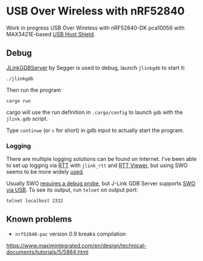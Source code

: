 # USB Over Wireless with nRF52840

Work in progress USB Over Wireless with nRF52840-DK pca10056 with MAX3421E-based [USB Host Shield].


## Debug

[JLinkGDBServer] by Segger is used to debug, launch `jlinkgdb` to start it:

```
./jlinkgdb
```

Then run the program
```
cargo run
```
cargo will use the run definition in `.cargo/config` to launch `gdb` with the `jlink.gdb` script.

Type `continue` (or `c` for short) in gdb input to actually start the program.

### Logging
There are multiple logging solutions can be found on Internet. 
I've been able to set up logging via [RTT] with `jlink_rtt` and [RTT Viewer], but using SWO seems to be 
more widely [used](https://github.com/blueluna/nrf52840-dk-experiments). 

Usually SWO [requires a debug probe](https://mcuoneclipse.com/2016/10/17/tutorial-using-single-wire-output-swo-with-arm-cortex-m-and-eclipse/), 
but J-Link GDB Server supports [SWO via USB]. To see its output, run `telnet` on output port:
```
telnet localhost 2332
```


## Known problems

- `nrf52840-pac` version 0.9 breaks compilation

https://www.maximintegrated.com/en/design/technical-documents/tutorials/5/5884.html

[JLinkGDBServer]:https://www.segger.com/products/debug-probes/j-link/tools/j-link-gdb-server/about-j-link-gdb-server/
[NRF Logger module]:https://infocenter.nordicsemi.com/index.jsp?topic=%2Fug_getting_started%2FUG%2Fgs%2Fdevelop_sw.html&cp=1_0_2
[RTT]:https://www.segger.com/products/debug-probes/j-link/technology/about-real-time-transfer/
[RTT Viewer]:https://www.segger.com/products/debug-probes/j-link/tools/rtt-viewer/
[SWO via USB]:https://wiki.segger.com/How_to_use_SWO_with_GDB
[USB Host Shield]:https://www.arduino.cc/en/Main/ArduinoUSBHostShield